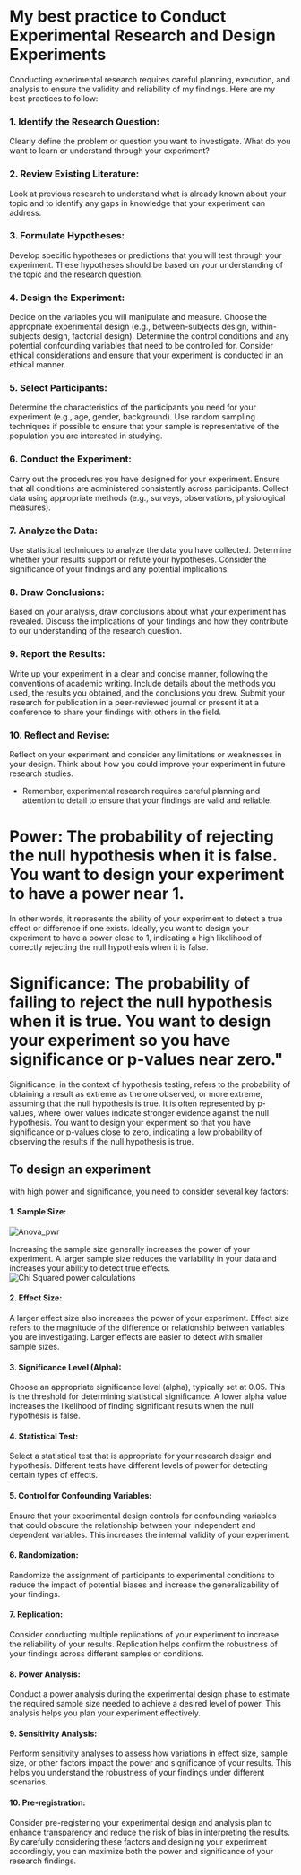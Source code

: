 # My best practice to Conduct Experimental Research and Design Experiments
Conducting experimental research requires careful planning, execution, and analysis to ensure the validity and reliability of my findings. 
Here are my best practices to follow:

### 1. Identify the Research Question:

Clearly define the problem or question you want to investigate. What do you want to learn or understand through your experiment?
### 2. Review Existing Literature:

Look at previous research to understand what is already known about your topic and to identify any gaps in knowledge that your experiment can address.
### 3. Formulate Hypotheses:

Develop specific hypotheses or predictions that you will test through your experiment. These hypotheses should be based on your understanding of the topic and the research question.
### 4. Design the Experiment:

Decide on the variables you will manipulate and measure.
Choose the appropriate experimental design (e.g., between-subjects design, within-subjects design, factorial design).
Determine the control conditions and any potential confounding variables that need to be controlled for.
Consider ethical considerations and ensure that your experiment is conducted in an ethical manner.

### 5. Select Participants:

Determine the characteristics of the participants you need for your experiment (e.g., age, gender, background).
Use random sampling techniques if possible to ensure that your sample is representative of the population you are interested in studying.
### 6. Conduct the Experiment:

Carry out the procedures you have designed for your experiment.
Ensure that all conditions are administered consistently across participants.
Collect data using appropriate methods (e.g., surveys, observations, physiological measures).
### 7. Analyze the Data:

Use statistical techniques to analyze the data you have collected.
Determine whether your results support or refute your hypotheses.
Consider the significance of your findings and any potential implications.
### 8. Draw Conclusions:

Based on your analysis, draw conclusions about what your experiment has revealed.
Discuss the implications of your findings and how they contribute to our understanding of the research question.
### 9. Report the Results:

Write up your experiment in a clear and concise manner, following the conventions of academic writing.
Include details about the methods you used, the results you obtained, and the conclusions you drew.
Submit your research for publication in a peer-reviewed journal or present it at a conference to share your findings with others in the field.
### 10. Reflect and Revise:

Reflect on your experiment and consider any limitations or weaknesses in your design.
Think about how you could improve your experiment in future research studies.

* Remember, experimental research requires careful planning and attention to detail to ensure that your findings are valid and reliable.

# Power: The probability of rejecting the null hypothesis when it is false. You want to design your experiment to have a power near 1.
In other words, it represents the ability of your experiment to detect a true effect or difference if one exists. Ideally, you want to design your experiment to have a power close to 1, indicating a high likelihood of correctly rejecting the null hypothesis when it is false.

# Significance: The probability of failing to reject the null hypothesis when it is true. You want to design your experiment so you have significance or p-values near zero."
Significance, in the context of hypothesis testing, refers to the probability of obtaining a result as extreme as the one observed, or more extreme, assuming that the null hypothesis is true. It is often represented by p-values, where lower values indicate stronger evidence against the null hypothesis. You want to design your experiment so that you have significance or p-values close to zero, indicating a low probability of observing the results if the null hypothesis is true.

## To design an experiment 
with high power and significance, you need to consider several key factors:

#### 1. Sample Size:
![Anova_pwr](https://github.com/IrinaMax/A-B-testing-and-statistics-for-Data-Science/assets/16123495/ba61d946-8f02-4666-ad24-2989023f4a0b)

Increasing the sample size generally increases the power of your experiment. A larger sample size reduces the variability in your data and increases your ability to detect true effects.
![Chi Squared power calculations](https://github.com/IrinaMax/A-B-testing-and-statistics-for-Data-Science/assets/16123495/5fdd7a82-026b-4748-bd15-8ea723bd94e1)

#### 2. Effect Size:

A larger effect size also increases the power of your experiment. Effect size refers to the magnitude of the difference or relationship between variables you are investigating. Larger effects are easier to detect with smaller sample sizes.
#### 3. Significance Level (Alpha):

Choose an appropriate significance level (alpha), typically set at 0.05. This is the threshold for determining statistical significance. A lower alpha value increases the likelihood of finding significant results when the null hypothesis is false.
#### 4. Statistical Test:

Select a statistical test that is appropriate for your research design and hypothesis. Different tests have different levels of power for detecting certain types of effects.
#### 5. Control for Confounding Variables:

Ensure that your experimental design controls for confounding variables that could obscure the relationship between your independent and dependent variables. This increases the internal validity of your experiment.
#### 6. Randomization:

Randomize the assignment of participants to experimental conditions to reduce the impact of potential biases and increase the generalizability of your findings.
#### 7. Replication:

Consider conducting multiple replications of your experiment to increase the reliability of your results. Replication helps confirm the robustness of your findings across different samples or conditions.
#### 8. Power Analysis:

Conduct a power analysis during the experimental design phase to estimate the required sample size needed to achieve a desired level of power. This analysis helps you plan your experiment effectively.
#### 9. Sensitivity Analysis:

Perform sensitivity analyses to assess how variations in effect size, sample size, or other factors impact the power and significance of your results. This helps you understand the robustness of your findings under different scenarios.
#### 10. Pre-registration:

Consider pre-registering your experimental design and analysis plan to enhance transparency and reduce the risk of bias in interpreting the results.
By carefully considering these factors and designing your experiment accordingly, you can maximize both the power and significance of your research findings.








